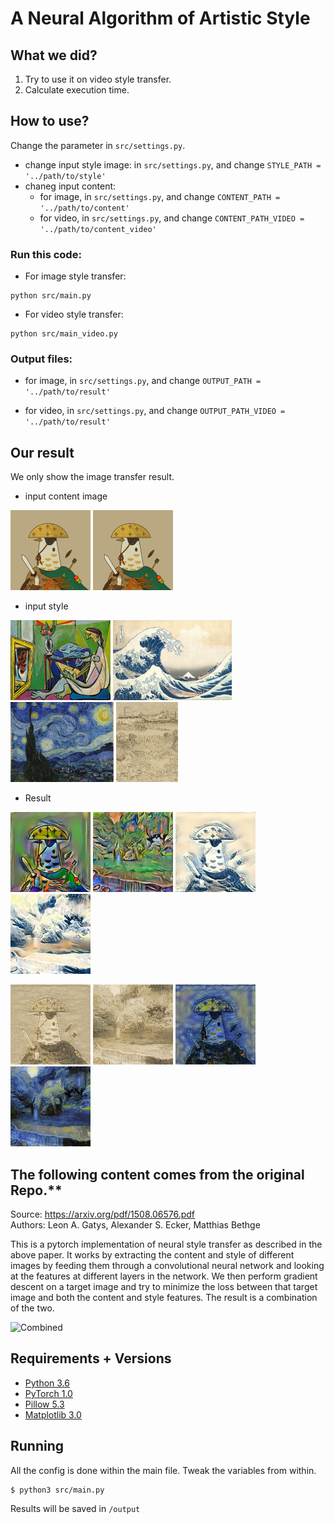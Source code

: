 # A Neural Algorithm of Artistic Style

## What we did?
1. Try to use it on video style transfer.
2. Calculate execution time.

## How to use?
Change the parameter in `src/settings.py`.
- change input style image:
    in `src/settings.py`, and change `STYLE_PATH = '../path/to/style'`
- chaneg input content:
    - for image, in `src/settings.py`, and change `CONTENT_PATH = '../path/to/content'`
    - for video, in `src/settings.py`, and change `CONTENT_PATH_VIDEO = '../path/to/content_video'`

### Run this code:
- For image style transfer:
```
python src/main.py
```
- For video style transfer:
```
python src/main_video.py
```

### Output files:
- for image, in `src/settings.py`, and change `OUTPUT_PATH = '../path/to/result'`

- for video, in `src/settings.py`, and change `OUTPUT_PATH_VIDEO = '../path/to/result'`

## Our result
We only show the image transfer result.

- input content image

<img src ="input\image_0.jpg" height="128px" /> <img src ="input\image_0.jpg" height="128px" />

- input style

<img src ="input\the-muse.jpg" height="128px" /> <img src ="input\Under-the-Wave-off-Kanagawa.jpg" height="128px" /> <img src ="input\starry_night.jpg" height="128px" /> <img src ="input\Arles.jpg" height="128px" />

- Result

<img src ="output\Gatys_the-muse_S256_E500_chicken.png" width="128px" /> <img src ="output\Gatys_the-muse_S256_E500_image_1.png" width="128px" /> <img src ="output\Gatys_Under-the-Wave_S256_E500_chicken.png" width="128px" /><img src ="output\Gatys_Under-the-Wave_S256_E500_image_1.png" width="128px" />

<img src ="output\Gatys_Arles_S256_E500_chicken.png" width="128px" /> <img src ="output\Gatys_Arles_S256_E500_image_1.png" width="128px" /> <img src ="output\Gatys_starry-night_S256_E500_chicken.png" width="128px" /><img src ="output\Gatys_starry-night_S256_E500_image_1.png" width="128px" />

## The following content comes from the original Repo.**

Source: https://arxiv.org/pdf/1508.06576.pdf  
Authors: Leon A. Gatys, Alexander S. Ecker, Matthias Bethge

This is a pytorch implementation of neural style transfer as described in the above paper. It works by extracting the content and style of different images by feeding them through a convolutional neural network and looking at the features at different layers in the network. We then perform gradient descent on a target image and try to minimize the loss between that target image and both the content and style features. The result is a combination of the two.

![Combined](output/combined.png)

## Requirements + Versions

- [Python 3.6](https://www.python.org/)
- [PyTorch 1.0](https://pytorch.org/)
- [Pillow 5.3](https://pillow.readthedocs.io/en/5.3.x/)
- [Matplotlib 3.0](https://matplotlib.org/)

## Running

All the config is done within the main file. Tweak the variables from within.

```
$ python3 src/main.py
```

Results will be saved in `/output`